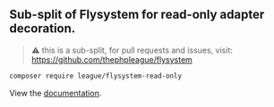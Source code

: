 ## Sub-split of Flysystem for read-only adapter decoration.

> ⚠️ this is a sub-split, for pull requests and issues, visit: https://github.com/thephpleague/flysystem

```bash
composer require league/flysystem-read-only
```

View the [documentation](https://flysystem.thephpleague.com/docs/adapter/read-only/).

